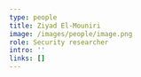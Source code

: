 ```yaml
---
type: people
title: Ziyad El-Mouniri
image: /images/people/image.png
role: Security researcher
intro: ''
links: []
---
```


